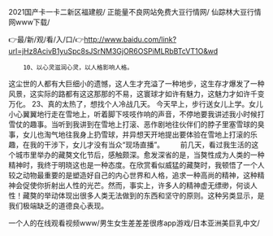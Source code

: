 2021国产卡一卡二新区福建舰/
正能量不良网站免费大豆行情网/
仙踪林大豆行情网www下载/


👉最/新/观/看/入/口/👉http://www.baidu.com/link?url=jHz8AcivB1yuSpc8sJSrNM3GjOR6OSPiMLRbBTcVT1O&wd


		10、以心灵滋润心灵，以人格影响人格。
这尘世的人都有大巨细小的遗憾，这人生才充溢了一种地步，这生存才爆发了一种风景，这实际的路都有这这那那的不易，这寰球才如许有魅力，这魅力才如许千变万化。
	23、真的太热了，想找个人冷战几天。
今天早上，步行送女儿上学。女儿小心翼翼地行走在雪地上，听着脚下吱吱作响的声音，不停地要我讲述我小时候打雪仗的趣事。当听到我讲到在雪地上打滚、恶作剧地往伙伴们的脖子里塞雪球的臭事，女儿也淘气地往我身上扔雪球，并异想天开地提出要体验在雪地上打滚的乐趣，在我的干涉下，女儿才没有当众“现场直播”。
　　前几天，看过我生活的这个城市里举办的藏獒文化节后，感触颇深。愈发深省的是，当獒性成为人类的一种精神时，我终于明晓这也是一种态度。在欣赏看似威猛的藏獒时，我顿悟了一个人较之动物最重要的是塑造好自己的内心世界和人格，追求一种高尚的精神，这种精神会促使你折射出人性的光芒。然而，事实上，许多人的精神虚无缥缈，何谈人性！藏獒的举动体现出很多人类无法做到的东西和坚守的原则。这种另类显示，是我们极端缺乏的道德良心表现。

一个人的在线观看视频www/男生女生差差差很疼app游戏/日本亚洲美巨乳中文/
